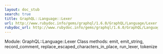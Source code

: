 ```yaml
---
layout: doc_stub
search: true
title: GraphQL::Language::Lexer
url: http://www.rubydoc.info/gems/graphql/1.6.0/GraphQL/Language/Lexer
rubydoc_url: http://www.rubydoc.info/gems/graphql/1.6.0/GraphQL/Language/Lexer
---
```


Module: GraphQL::Language::Lexer
Class methods:
emit, emit_string, record_comment,
replace_escaped_characters_in_place, run_lexer, tokenize

